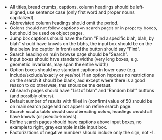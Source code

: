 - All titles, bread crumbs, captions, column headings should be left-aligned, use sentence case (only first word and proper nouns capitalized).
- Abbreviated column headings should omit the period.
- Colons should not follow captions on search pages or in property boxes, but should be used on object pages.
- Jump box captions should have the form "Find a specific blah, blah, by blah" should have knowls on the blahs, the input box should be on the line below (no caption in front) and the button should say "Find".
- Search heading on main browse page should be "Search".
- Input boxes should have standard widths (very long boxes, e.g. geometric invariants, may span the entire width)
- Option boxes should use standard captions in lower case (e.g. include/exclude/exactly or yes/no). If an option imposes no restrictions on the search it should be blank, and except where there is a good reason to do otherwise, this should be the default.
- All search pages should have "List of blah" and "Random blah" buttons (and possibly others).
- Default number of results with filled in (confirm) value of 50 should be on main search page and not appear on refine search page.
- Search results table should use alternating colors, headings should all have knowls (or pseudo-knowls).
- Refine search pages should have captions above input boxes, no example to right, gray example inside input box.
- Factorizations of negative numbers should include only the sign, not -1.

